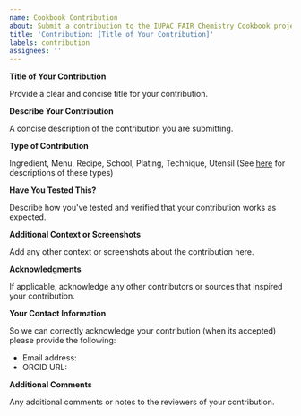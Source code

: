 ```yaml
---
name: Cookbook Contribution
about: Submit a contribution to the IUPAC FAIR Chemistry Cookbook project
title: 'Contribution: [Title of Your Contribution]'
labels: contribution
assignees: ''
---
```


**Title of Your Contribution**

Provide a clear and concise title for your contribution. 

**Describe Your Contribution**

A concise description of the contribution you are submitting.

**Type of Contribution**

Ingredient, Menu, Recipe, School, Plating, Technique, Utensil
(See [here](https://github.com/IUPAC/WFChemCookbook/wiki/IFCC-Contribution-Types) for descriptions of these types)

**Have You Tested This?**

Describe how you've tested and verified that your contribution works as expected.

**Additional Context or Screenshots**

Add any other context or screenshots about the contribution here.

**Acknowledgments**

If applicable, acknowledge any other contributors or sources that inspired your contribution. 

**Your Contact Information**

So we can correctly acknowledge your contribution (when its accepted) please provide the following:
- Email address: 
- ORCID URL: 

**Additional Comments**

Any additional comments or notes to the reviewers of your contribution.